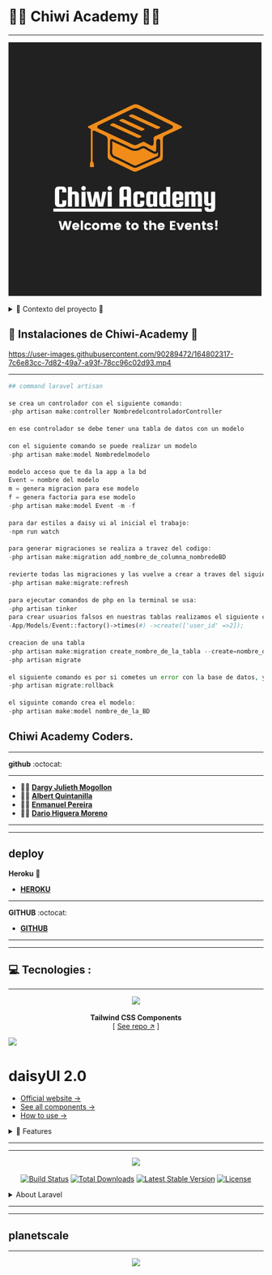 #  👨‍🎓 Chiwi Academy 👩‍🎓
___

[![Logo](./img/logoChiwiAcademy.jpg "database Date")](http://chiwiacademy.gq)

<details>

<summary>  🔎 Contexto del proyecto 🔎 </summary>

🔍 Un colectivo de desarrollo de software quiere crear una aplicación web para gestionar sus eventos online como talleres, masterclass o webinars.

🔍 Los usuarios podrán ver la descripción de un evento, apuntarse y desapuntarse. Podrán ver la lista de los eventos a los que se han apuntado. El administrador debe tener las herramientas para la gestión (CRUD) de los eventos.

<h2> 📚 Requisitos Funcionales: 📚 </h2>

📗 Deben existir dos roles de usuario, Administrador y estudiante.

📙 Se deben proteger las rutas para que el estudiante no pueda ver las vistas del administrador y viceversa.

📘 En portada la aplicación tendrá un slider con las masterclasses destacadas. éstas serán seleccionables por el administrador.

📗 En portada habrá una lista paginada con todos los eventos ordenados del más cercano al más lejano.

📙 Los eventos incluirán como mínimo: título, fecha/hora, número máximo de participantes, descripción y una imagen.

📘 Los eventos pasados se deben mantener en la lista pero identificables como no disponibles.

📗 Los usuarios deberán registrarse para apuntarse a un evento. Una vez apuntados no podran volver a hacerlo.

📙 Al apuntarse a un evento recibirán un email (empresarial - html ) con el link (zoom, meets, etc..) en donde se va a realizar, así como recordando el título del evento, la hora y el día.

📘 Los usuarios podrán ver en una página la lista de los eventos a los que están registrados.

📗 El administrador podrá hacer CRUD de los eventos.

📙 Cuando un evento esté lleno (máximo número de participantes) nadie podrá registrarse.

<h2> 📝 Requisitos no funcionales: 📝 </h2>

✏️ La web deberá estar desplegada aunque esté en desarrollo.
    
✏️ Se deberá usar Laravel.
    
✏️ El envío de el email se deberá hacer usando un sistema de colas.
    
✏️ Para el frontend se deben usar componentes de blade.

<h2> 🏛️ Modalidades pedagógicas 🏛️ </h2>
🏛️ Un sprint de una semana iniciando desde el momento en que se envíe el brieff hasta el viernes 22 de abril del 2022 a las 23:59.

🏛️ Trabajo en equipo.

<h2> 📈 Modalidades de evaluación 📈 </h2>
    
📈 Demo por equipos el día Lunes 25 de abril del 2022.

<h2> 💻 Entregables 💻 </h2>
    
💻 Un link a un repositorio de github

💻 Product backlog.

💻 Readme del repositorio con:
    
💻 Briefing y explicación del proyecto en el Mockup
    
💻 Url en despliegue.
    
💻 Presentación en diapositivas
    
💻 Demo y code review**


</details>

<h2> 🧭 Instalaciones de Chiwi-Academy 🧭 </h2>



https://user-images.githubusercontent.com/90289472/164802317-7c6e83cc-7d82-49a7-a93f-78cc96c02d93.mp4


___

```php
## command laravel artisan

se crea un controlador con el siguiente comando: 
-php artisan make:controller NombredelcontroladorController 

en ese controlador se debe tener una tabla de datos con un modelo

con el siguiente comando se puede realizar un modelo
-php artisan make:model Nombredelmodelo 

modelo acceso que te da la app a la bd 
Event = nombre del modelo  
m = genera migracion para ese modelo 
f = genera factoria para ese modelo
-php artisan make:model Event -m -f

para dar estilos a daisy ui al inicial el trabajo: 
-npm run watch

para generar migraciones se realiza a travez del codigo: 
-php artisan make:migration add_nombre_de_columna_nombredeBD 

revierte todas las migraciones y las vuelve a crear a traves del siguiente comando:
-php artisan make:migrate:refresh 

para ejecutar comandos de php en la terminal se usa:
-php artisan tinker
para crear usuarios falsos en nuestras tablas realizamos el siguiente comando: 
-App/Models/Event::factory()->times(#) ->create(['user_id' =>2]);

creacion de una tabla 
-php artisan make:migration create_nombre_de_la_tabla --create=nombre_de_la_tabla
-php artisan migrate

el siguiente comando es por si cometes un error con la base de datos, ya sea porque escribiste el nombre mal o algo relacionado, para eliminar esto usamos el siguiente comando:
-php artisan migrate:rollback

el siguinte comando crea el modelo: 
-php artisan make:model nombre_de_la_BD

```



## Chiwi Academy **Coders**.
___
**github** :octocat:
___
- 👩‍💻 **[Dargy Julieth Mogollon]( https://github.com/DargyJML)**
- 👨‍💻 **[Albert Quintanilla]( https://github.com/Jhuset2003)**
- 👨‍💻 **[Enmanuel Pereira]( https://github.com/iElectro13)**
- 👨‍💻 **[Dario Higuera Moreno]( https://github.com/dariohimo)**

___
---

## deploy 
**Heroku** 📜
- **[HEROKU]( https://chiwi-academy.herokuapp.com/)**
---

**GITHUB** :octocat:
- **[GITHUB]( https://github.com/Jhuset2003/Chiwi_Academy)**

___
---

## 💻 Tecnologies :
___

<div align="center">

[![][logo-url]][repo-url]  

**Tailwind CSS Components**  
[ [See repo ↗︎][repo-url] ]
  

</div>

[![][banner-url]][repo-url]  


[logo-url]: https://raw.githubusercontent.com/saadeghi/files/main/daisyui/logo-4.svg
[repo-url]: https://github.com/saadeghi/daisyui
[banner-url]: https://raw.githubusercontent.com/saadeghi/files/main/daisyui/card-3.png


# daisyUI 2.0

- [Official website →](https://daisyui.com/)
- [See all components →](https://daisyui.com/components/)
- [How to use →](https://daisyui.com/docs/install/)




<details>
 
 <summary>  🌼 Features </summary>

- A plugin for Tailwind CSS
- Faster development
- Cleaner HTML
- Customizable and themeable
- Pure CSS. Works on all frameworks


## 📀 Install now!

```bash
npm i daisyui
```
</details>

____
----

<p align="center"><a href="https://laravel.com" target="_blank"><img src="https://raw.githubusercontent.com/laravel/art/master/logo-lockup/5%20SVG/2%20CMYK/1%20Full%20Color/laravel-logolockup-cmyk-red.svg" width="200"></a></p>

<p align="center">
<a href="https://travis-ci.org/laravel/framework"><img src="https://travis-ci.org/laravel/framework.svg" alt="Build Status"></a>
<a href="https://packagist.org/packages/laravel/framework"><img src="https://img.shields.io/packagist/dt/laravel/framework" alt="Total Downloads"></a>
<a href="https://packagist.org/packages/laravel/framework"><img src="https://img.shields.io/packagist/v/laravel/framework" alt="Latest Stable Version"></a>
<a href="https://packagist.org/packages/laravel/framework"><img src="https://img.shields.io/packagist/l/laravel/framework" alt="License"></a>
</p>

<details>
<summary> About Laravel </summary>
Laravel is a web application framework with expressive, elegant syntax. We believe development must be an enjoyable and creative experience to be truly fulfilling. Laravel takes the pain out of development by easing common tasks used in many web projects, such as:

- [Simple, fast routing engine](https://laravel.com/docs/routing).
- [Powerful dependency injection container](https://laravel.com/docs/container).
- Multiple back-ends for [session](https://laravel.com/docs/session) and [cache](https://laravel.com/docs/cache) storage.
- Expressive, intuitive [database ORM](https://laravel.com/docs/eloquent).
- Database agnostic [schema migrations](https://laravel.com/docs/migrations).
- [Robust background job processing](https://laravel.com/docs/queues).
- [Real-time event broadcasting](https://laravel.com/docs/broadcasting).

Laravel is accessible, powerful, and provides tools required for large, robust applications.

## Learning Laravel

Laravel has the most extensive and thorough [documentation](https://laravel.com/docs) and video tutorial library of all modern web application frameworks, making it a breeze to get started with the framework.

If you don't feel like reading, [Laracasts](https://laracasts.com) can help. Laracasts contains over 2000 video tutorials on a range of topics including Laravel, modern PHP, unit testing, and JavaScript. Boost your skills by digging into our comprehensive video library.



## Contributing

Thank you for considering contributing to the Laravel framework! The contribution guide can be found in the [Laravel documentation](https://laravel.com/docs/contributions).

## Security Vulnerabilities

If you discover a security vulnerability within Laravel, please send an e-mail to Taylor Otwell via [taylor@laravel.com](mailto:taylor@laravel.com). All security vulnerabilities will be promptly addressed.

## License

The Laravel framework is open-sourced software licensed under the [MIT license](https://opensource.org/licenses/MIT).

</details>

---
---
## planetscale

___

<p align="center"><a href="https://planetscale.com/" target="_blank"><img src="https://planetscale.com/social-share-v2.png" width="200"></a></p>

